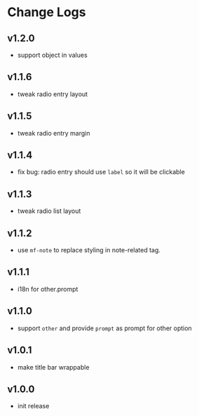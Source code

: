 # Change Logs

## v1.2.0

 - support object in values


## v1.1.6

 - tweak radio entry layout


## v1.1.5

 - tweak radio entry margin


## v1.1.4

 - fix bug: radio entry should use `label` so it will be clickable


## v1.1.3

 - tweak radio list layout


## v1.1.2

 - use `mf-note` to replace styling in note-related tag.


## v1.1.1

 - i18n for other.prompt


## v1.1.0

 - support `other` and provide `prompt` as prompt for other option


## v1.0.1

 - make title bar wrappable


## v1.0.0

 - init release

